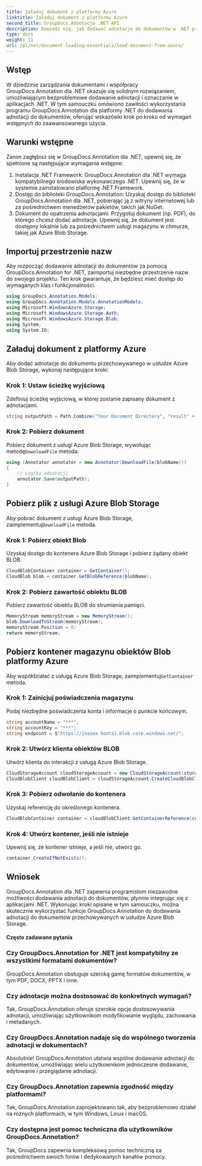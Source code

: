 ```yaml
---
title: Załaduj dokument z platformy Azure
linktitle: Załaduj dokument z platformy Azure
second_title: GroupDocs.Adnotacja .NET API
description: Dowiedz się, jak dodawać adnotacje do dokumentów w .NET przy użyciu GroupDocs.Annotation. Samouczek krok po kroku dotyczący bezproblemowej integracji z usługą Azure Blob Storage.
type: docs
weight: 11
url: /pl/net/document-loading-essentials/load-document-from-azure/
---
```

## Wstęp
W dziedzinie zarządzania dokumentami i współpracy GroupDocs.Annotation dla .NET okazuje się solidnym rozwiązaniem, umożliwiającym bezproblemowe dodawanie adnotacji i oznaczanie w aplikacjach .NET. W tym samouczku omówiono zawiłości wykorzystania programu GroupDocs.Annotation dla platformy .NET do dodawania adnotacji do dokumentów, oferując wskazówki krok po kroku od wymagań wstępnych do zaawansowanego użycia.
## Warunki wstępne
Zanim zagłębisz się w GroupDocs.Annotation dla .NET, upewnij się, że spełnione są następujące wymagania wstępne:
1. Instalacja .NET Framework: GroupDocs.Annotation dla .NET wymaga kompatybilnego środowiska wykonawczego .NET. Upewnij się, że w systemie zainstalowano platformę .NET Framework.
2. Dostęp do biblioteki GroupDocs.Annotation: Uzyskaj dostęp do biblioteki GroupDocs.Annotation dla .NET, pobierając ją z witryny internetowej lub za pośrednictwem menedżerów pakietów, takich jak NuGet.
3. Dokument do opatrzenia adnotacjami: Przygotuj dokument (np. PDF), do którego chcesz dodać adnotacje. Upewnij się, że dokument jest dostępny lokalnie lub za pośrednictwem usługi magazynu w chmurze, takiej jak Azure Blob Storage.

## Importuj przestrzenie nazw
Aby rozpocząć dodawanie adnotacji do dokumentów za pomocą GroupDocs.Annotation for .NET, zaimportuj niezbędne przestrzenie nazw do swojego projektu. Ten krok gwarantuje, że będziesz mieć dostęp do wymaganych klas i funkcjonalności.
```csharp
using GroupDocs.Annotation.Models;
using GroupDocs.Annotation.Models.AnnotationModels;
using Microsoft.WindowsAzure.Storage;
using Microsoft.WindowsAzure.Storage.Auth;
using Microsoft.WindowsAzure.Storage.Blob;
using System;
using System.IO;
```

## Załaduj dokument z platformy Azure
Aby dodać adnotacje do dokumentu przechowywanego w usłudze Azure Blob Storage, wykonaj następujące kroki:
### Krok 1: Ustaw ścieżkę wyjściową
Zdefiniuj ścieżkę wyjściową, w której zostanie zapisany dokument z adnotacjami.
```csharp
string outputPath = Path.Combine("Your Document Directory", "result" + Path.GetExtension("input.pdf"));
```
### Krok 2: Pobierz dokument
 Pobierz dokument z usługi Azure Blob Storage, wywołując metodę`DownloadFile` metoda.
```csharp
using (Annotator annotator = new Annotator(DownloadFile(blobName)))
{
    // Logika adnotacji
    annotator.Save(outputPath);
}
```
## Pobierz plik z usługi Azure Blob Storage
 Aby pobrać dokument z usługi Azure Blob Storage, zaimplementuj`DownloadFile` metoda.
### Krok 1: Pobierz obiekt Blob
Uzyskaj dostęp do kontenera Azure Blob Storage i pobierz żądany obiekt BLOB.
```csharp
CloudBlobContainer container = GetContainer();
CloudBlob blob = container.GetBlobReference(blobName);
```
### Krok 2: Pobierz zawartość obiektu BLOB
Pobierz zawartość obiektu BLOB do strumienia pamięci.
```csharp
MemoryStream memoryStream = new MemoryStream();
blob.DownloadToStream(memoryStream);
memoryStream.Position = 0;
return memoryStream;
```
## Pobierz kontener magazynu obiektów Blob platformy Azure
 Aby współdziałać z usługą Azure Blob Storage, zaimplementuj`GetContainer` metoda.
### Krok 1: Zainicjuj poświadczenia magazynu
Podaj niezbędne poświadczenia konta i informacje o punkcie końcowym.
```csharp
string accountName = "***";
string accountKey = "***";
string endpoint = $"https://{nazwa konta}.blob.core.windows.net/";
```
### Krok 2: Utwórz klienta obiektów BLOB
Utwórz klienta do interakcji z usługą Azure Blob Storage.
```csharp
CloudStorageAccount cloudStorageAccount = new CloudStorageAccount(storageCredentials, new Uri(endpoint), null, null, null);
CloudBlobClient cloudBlobClient = cloudStorageAccount.CreateCloudBlobClient();
```
### Krok 3: Pobierz odwołanie do kontenera
Uzyskaj referencję do określonego kontenera.
```csharp
CloudBlobContainer container = cloudBlobClient.GetContainerReference(containerName);
```
### Krok 4: Utwórz kontener, jeśli nie istnieje
Upewnij się, że kontener istnieje, a jeśli nie, utwórz go.
```csharp
container.CreateIfNotExists();
```

## Wniosek
GroupDocs.Annotation dla .NET zapewnia programistom niezawodne możliwości dodawania adnotacji do dokumentów, płynnie integrując się z aplikacjami .NET. Wykonując kroki opisane w tym samouczku, można skutecznie wykorzystać funkcje GroupDocs.Annotation do dodawania adnotacji do dokumentów przechowywanych w usłudze Azure Blob Storage.
#### Często zadawane pytania
### Czy GroupDocs.Annotation for .NET jest kompatybilny ze wszystkimi formatami dokumentów?
GroupDocs.Annotation obsługuje szeroką gamę formatów dokumentów, w tym PDF, DOCX, PPTX i inne.
### Czy adnotacje można dostosować do konkretnych wymagań?
Tak, GroupDocs.Annotation oferuje szerokie opcje dostosowywania adnotacji, umożliwiając użytkownikom modyfikowanie wyglądu, zachowania i metadanych.
### Czy GroupDocs.Annotation nadaje się do wspólnego tworzenia adnotacji w dokumentach?
Absolutnie! GroupDocs.Annotation ułatwia wspólne dodawanie adnotacji do dokumentów, umożliwiając wielu użytkownikom jednoczesne dodawanie, edytowanie i przeglądanie adnotacji.
### Czy GroupDocs.Annotation zapewnia zgodność między platformami?
Tak, GroupDocs.Annotation zaprojektowano tak, aby bezproblemowo działał na różnych platformach, w tym Windows, Linux i macOS.
### Czy dostępna jest pomoc techniczna dla użytkowników GroupDocs.Annotation?
Tak, GroupDocs zapewnia kompleksową pomoc techniczną za pośrednictwem swoich forów i dedykowanych kanałów pomocy.